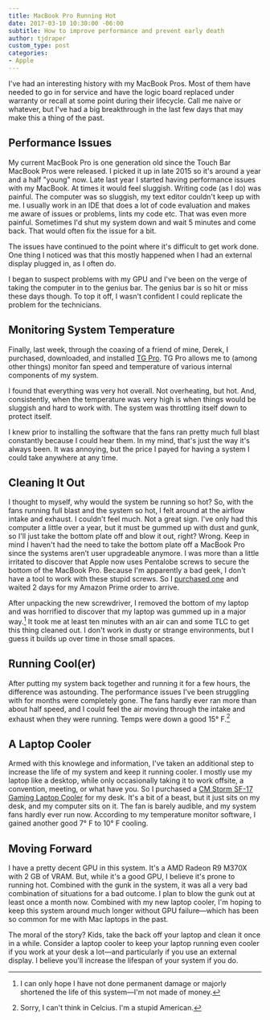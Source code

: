 ```yaml
---
title: MacBook Pro Running Hot
date: 2017-03-10 10:30:00 -06:00
subtitle: How to improve performance and prevent early death
author: tjdraper
custom_type: post
categories:
- Apple
---
```


I've had an interesting history with my MacBook Pros. Most of them have needed to go in for service and have the logic board replaced under warranty or recall at some point during their lifecycle. Call me naive or whatever, but I've had a big breakthrough in the last few days that may make this a thing of the past.

## Performance Issues

My current MacBook Pro is one generation old since the Touch Bar MacBook Pros were released. I picked it up in late 2015 so it's around a year and a half "young" now. Late last year I started having performance issues with my MacBook. At times it would feel sluggish. Writing code (as I do) was painful. The computer was so sluggish, my text editor couldn't keep up with me. I usually work in an IDE that does a lot of code evaluation and makes me aware of issues or problems, lints my code etc. That was even more painful. Sometimes I'd shut my system down and wait 5 minutes and come back. That would often fix the issue for a bit.

The issues have continued to the point where it's difficult to get work done. One thing I noticed was that this mostly happened when I had an external display plugged in, as I often do.

I began to suspect problems with my GPU and I've been on the verge of taking the computer in to the genius bar. The genius bar is so hit or miss these days though. To top it off, I wasn't confident I could replicate the problem for the technicians.

## Monitoring System Temperature

Finally, last week, through the coaxing of a friend of mine, Derek, I purchased, downloaded, and installed [TG Pro](https://www.tunabellysoftware.com/tgpro/). TG Pro allows me to (among other things) monitor fan speed and temperature of various internal components of my system.

I found that everything was very hot overall. Not overheating, but hot. And, consistently, when the temperature was very high is when things would be sluggish and hard to work with. The system was throttling itself down to protect itself.

I knew prior to installing the software that the fans ran pretty much full blast constantly because I could hear them. In my mind, that's just the way it's always been. It was annoying, but the price I payed for having a system I could take anywhere at any time.

## Cleaning It Out

I thought to myself, why would the system be running so hot? So, with the fans running full blast and the system so hot, I felt around at the airflow intake and exhaust. I couldn't feel much. Not a great sign. I've only had this computer a little over a year, but it must be gummed up with dust and gunk, so I'll just take the bottom plate off and blow it out, right? Wrong. Keep in mind I haven't had the need to take the bottom plate off a MacBook Pro since the systems aren’t user upgradeable anymore. I was more than a little irritated to discover that Apple now uses Pentalobe screws to secure the bottom of the MacBook Pro. Because I'm apparently a bad geek, I don't have a tool to work with these stupid screws. So I [purchased one](https://www.amazon.com/gp/product/B009339VAA/) and waited 2 days for my Amazon Prime order to arrive.

After unpacking the new screwdriver, I removed the bottom of my laptop and was horrified to discover that my laptop was gummed up in a major way.[^majorway] It took me at least ten minutes with an air can and some TLC to get this thing cleaned out. I don't work in dusty or strange environments, but I guess it builds up over time in those small spaces.

## Running Cool(er)

After putting my system back together and running it for a few hours, the difference was astounding. The performance issues I've been struggling with for months were completely gone. The fans hardly ever ran more than about half speed, and I could feel the air moving through the intake and exhaust when they were running. Temps were down a good 15° F.[^temp]

## A Laptop Cooler

Armed with this knowlege and information, I've taken an additional step to increase the life of my system and keep it running cooler. I mostly use my laptop like a desktop, while only occasionally taking it to work offsite, a convention, meeting, or what have you. So I purchased a [CM Storm SF-17 Gaming Laptop Cooler](https://www.amazon.com/gp/product/B00E5AEITU/) for my desk. It's a bit of a beast, but it just sits on my desk, and my computer sits on it. The fan is barely audible, and my system fans hardly ever run now. According to my temperature monitor software, I gained another good 7° F to 10° F cooling.

## Moving Forward

I have a pretty decent GPU in this system. It's a AMD Radeon R9 M370X with 2 GB of VRAM. But, while it's a good GPU, I believe it's prone to running hot. Combined with the gunk in the system, it was all a very bad combination of situations for a bad outcome. I plan to blow the gunk out at least once a month now. Combined with my new laptop cooler, I'm hoping to keep this system around much longer without GPU failure—which has been so common for me with Mac laptops in the past.

The moral of the story? Kids, take the back off your laptop and clean it once in a while. Consider a laptop cooler to keep your laptop running even cooler if you work at your desk a lot—and particularly if you use an external display. I believe you'll increase the lifespan of your system if you do.

[^majorway]: I can only hope I have not done permanent damage or majorly shortened the life of this system—I'm not made of money.

[^temp]: Sorry, I can't think in Celcius. I'm a stupid American.
